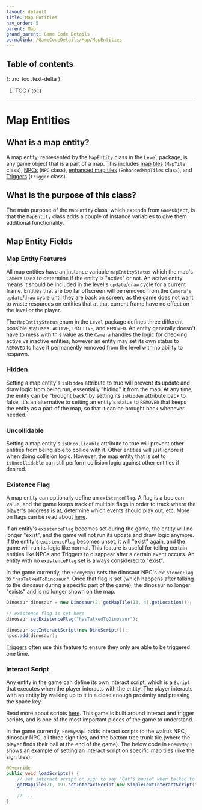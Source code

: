 ```yaml
---
layout: default
title: Map Entities
nav_order: 5
parent: Map
grand_parent: Game Code Details
permalink: /GameCodeDetails/Map/MapEntities
---
```


## Table of contents
{: .no_toc .text-delta }

1. TOC
{:toc}

---

# Map Entities

## What is a map entity?

A map entity, represented by the `MapEntity` class in the `Level` package, is any game object that is a part of a map.
This includes [map tiles](./map-tiles-and-tilesets.md) (`MapTile` class), [NPCs](./npcs.md) (`NPC` class), 
[enhanced map tiles](./enhanced-map-tiles.md) (`EnhancedMapTiles` class), and [Triggers](./triggers.md) (`Trigger` class).

## What is the purpose of this class?

The main purpose of the `MapEntity` class, which extends from `GameObject`, is that the `MapEntity` class adds a couple of instance variables to give them additional functionality.

## Map Entity Fields

### Map Entity Features

All map entities have an instance variable `mapEntityStatus` which the map's `Camera` uses to determine if the entity is "active" or not. 
An active entity means it should be included in the level's `update`/`draw` cycle for a current frame. 
Entities that are too far offscreen will be removed from the `Camera's` `update`/`draw` cycle until they are back on screen,
as the game does not want to waste resources on entities that at that current frame have no effect on the level or the player.

The `MapEntityStatus` enum in the `Level` package defines three different possible statuses: `ACTIVE`, `INACTIVE`, and `REMOVED`.
An entity generally doesn't have to mess with this value as the `Camera` handles the logic for checking active vs inactive entities,
however an entity may set its own status to `REMOVED` to have it permanently removed from the level with no ability to respawn.

### Hidden

Setting a map entity's `isHidden` attribute to true will prevent its update and draw logic from being run, essentially "hiding" it from the map.
At any time, the entity can be "brought back" by setting its `isHidden` attribute back to false. 
It's an alternative to setting an entity's status to `REMOVED` that keeps the entity as a part of the map, so that it can be brought back whenever needed.

### Uncollidable

Setting a map entity's `isUncollidable` attribute to true will prevent other entities from being able to collide with it.
Other entities will just ignore it when doing collision logic.
However, the map entity that is set to `isUncollidable` can still perform collision logic against other entities if desired.

### Existence Flag

A map entity can optionally define an `existenceFlag`. 
A flag is a boolean value, and the game keeps track of multiple flags in order to track where the player's progress is at, determine which events should play out, etc. 
More on flags can be read about [here](./script-details.md#Flags).

If an entity's `existenceFlag` becomes set during the game, the entity will no longer "exist", and the game will not run its update and draw logic anymore.
If the entity's `existenceFlag` becomes unset, it will "exist" again, and the game will run its logic like normal.
This feature is useful for telling certain entities like NPCs and Triggers to disappear after a certain event occurs.
An entity with no `existenceFlag` set is always considered to "exist".

In the game currently, the `EnemyMap1` sets the dinosaur NPC's `existenceFlag` to `"hasTalkedToDinosaur"`.
Once that flag is set (which happens after talking to the dinosaur during a specific part of the game),
the dinosaur no longer "exists" and is no longer shown on the map.

```java
Dinosaur dinosaur = new Dinosaur(2, getMapTile(13, 4).getLocation());

// existence flag is set here
dinosaur.setExistenceFlag("hasTalkedToDinosaur");

dinosaur.setInteractScript(new DinoScript());
npcs.add(dinosaur);
```

[Triggers](./triggers.md) often use this feature to ensure they only are able to be triggered one time.

### Interact Script

Any entity in the game can define its own interact script, which is a `Script` that executes when the player interacts with the entity.
The player interacts with an entity by walking up to it in a close enough proximity and pressing the space key.

Read more about scripts [here](./script-details.md). 
This game is built around interact and trigger scripts, and is one of the most important pieces of the game to understand.

In the game currently, `EnemyMap1` adds interact scripts to the walrus NPC, dinosaur NPC, all three sign tiles, and the bottom tree trunk tile (where the player finds their ball at the end of the game).
The below code in `EnemyMap1` shows an example of setting an interact script on specific map tiles (like the sign tiles):

```java
@Override
public void loadScripts() {
    // set interact script on sign to say "Cat's house" when talked to
    getMapTile(21, 19).setInteractScript(new SimpleTextInteractScript("Cat's house"));
    
    // ...
}
```